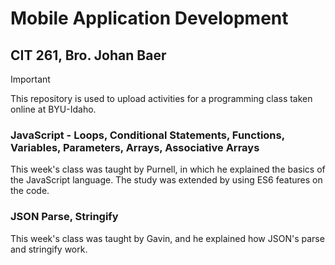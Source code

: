 # Mobile Application Development

## CIT 261, Bro. Johan Baer

> [!IMPORTANT]
> This repository is used to upload activities for a programming class taken online at BYU-Idaho.

### JavaScript - Loops, Conditional Statements, Functions, Variables, Parameters, Arrays, Associative Arrays

This week's class was taught by Purnell, in which he explained the basics of the JavaScript language. The study was extended by using ES6 features on the code.

### JSON Parse, Stringify

This week's class was taught by Gavin, and he explained how JSON's parse and stringify work.
